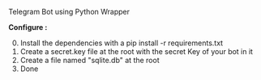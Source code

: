 Telegram Bot using Python Wrapper

**Configure :**

0) Install the dependencies with a pip install -r requirements.txt
1) Create a secret.key file at the root with the secret Key of your bot in it
2) Create a file named "sqlite.db" at the root
3) Done


